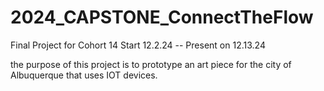 # 2024_CAPSTONE_ConnectTheFlow
Final Project for Cohort 14 
Start 12.2.24 -- Present on 12.13.24

the purpose of this project is to prototype an art piece for the city of Albuquerque that uses IOT devices. 
